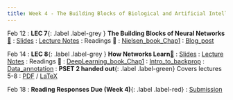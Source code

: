 ```yaml
---
title: Week 4 - The Building Blocks of Biological and Artificial Intelligence (Cont'd)
---
```


Feb 12
: **LEC 7**{: .label .label-grey } **The Building Blocks of Neural Networks** [🎥](https://harvard.hosted.panopto.com/Panopto/Pages/Viewer.aspx?id=6019c2fd-7bd6-494d-b5e7-b0ff01522a01)
  : [Slides](https://canvas.harvard.edu/files/19389790/download?download_frd=1)
: [Lecture Notes](https://canvas.harvard.edu/files/19414358/download?download_frd=1)
: Readings 📖
: [Nielsen_book_Chap1](http://neuralnetworksanddeeplearning.com/chap1.html)
: [Blog_post](https://purnasaigudikandula.medium.com/a-beginner-intro-to-neural-networks-543267bda3c8)

Feb 14
: **LEC 8**{: .label .label-grey } **How Networks Learn**[🎥](https://harvard.hosted.panopto.com/Panopto/Pages/Viewer.aspx?id=61c5af56-5e08-4f59-9cd7-b0ff01522a1f)
  : [Slides](https://canvas.harvard.edu/files/19418395/download?download_frd=1)
: [Lecture Notes](https://canvas.harvard.edu/files/19414358/download?download_frd=1)
: Readings 📖
: [DeepLearning_book_Chap1](https://www.deeplearningbook.org/contents/intro.html)
: [Intro_to_backprop](http://neuralnetworksanddeeplearning.com/chap2.html)
: [Data_annotation](https://medium.com/vsinghbisen/why-data-annotation-is-important-for-machine-learning-and-ai-5e647637c621)
: **PSET 2 handed out**{: .label .label-green} Covers lectures 5-8
  : [PDF](https://canvas.harvard.edu/files/19423318/download?download_frd=1) / [LaTeX](https://canvas.harvard.edu/files/19423323/download?download_frd=1)

Feb 18
: **Reading Responses Due (Week 4)**{: .label .label-red}
  : [Submission](https://canvas.harvard.edu/courses/129605/assignments/794073)
